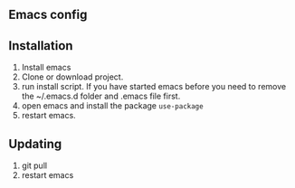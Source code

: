 Emacs config
-------

## Installation
1. Install emacs
2. Clone or download project.
3. run install script. If you have started emacs before you need to remove the ~/.emacs.d folder and .emacs file first.
4. open emacs and install the package `use-package`
5. restart emacs.

## Updating
1. git pull
2. restart emacs
